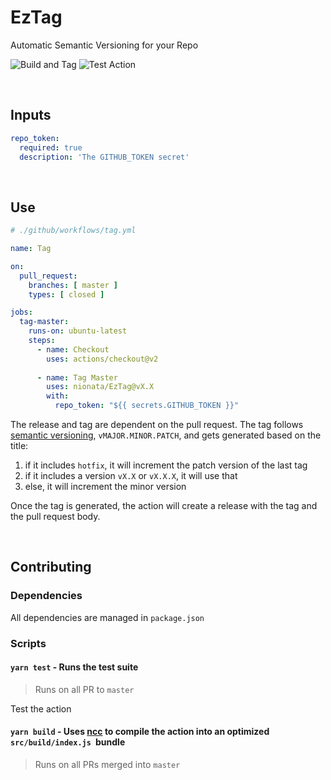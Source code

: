 # EzTag

Automatic Semantic Versioning for your Repo

![Build and Tag](https://github.com/stream-monkey/actions/workflows/Build%20and%20Tag/badge.svg) ![Test Action](https://github.com/stream-monkey/actions/workflows/Test%20all%20actions/badge.svg)

<br/>

## Inputs

``` yaml
repo_token:
  required: true
  description: 'The GITHUB_TOKEN secret'
```

<br/>

## Use

``` yaml
# ./github/workflows/tag.yml

name: Tag

on:
  pull_request:
    branches: [ master ]
    types: [ closed ]

jobs:
  tag-master:
    runs-on: ubuntu-latest
    steps:
      - name: Checkout
        uses: actions/checkout@v2
        
      - name: Tag Master
        uses: nionata/EzTag@vX.X
        with:
          repo_token: "${{ secrets.GITHUB_TOKEN }}"
```

The release and tag are dependent on the pull request. The tag follows [semantic versioning](https://semver.org/), `vMAJOR.MINOR.PATCH`, and gets generated based on the title:

1. if it includes `hotfix`, it will increment the patch version of the last tag
2. if it includes a version `vX.X` or `vX.X.X`, it will use that
3. else, it will increment the minor version

Once the tag is generated, the action will create a release with the tag and the pull request body.

<br/>

## Contributing

### Dependencies

All dependencies are managed in `package.json`

### Scripts

#### `yarn test` - Runs the test suite

> Runs on all PR to `master`

Test the action

#### `yarn build` - Uses [ncc](https://www.npmjs.com/package/@zeit/ncc) to compile the action into an optimized `src/build/index.js `bundle

> Runs on all PRs merged into `master`